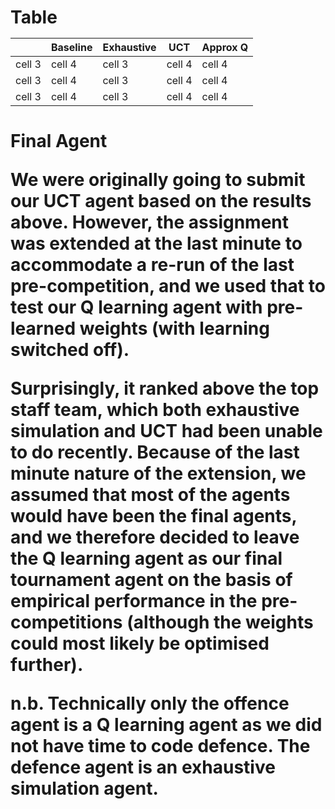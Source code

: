 <h1>Table


|          | Baseline | Exhaustive | UCT | Approx Q |
| -------- | -------- | -------- | -------- | -------- |
| cell 3   | cell 4   | cell 3   | cell 4   | cell 4   |
| cell 3   | cell 4   | cell 3   | cell 4   | cell 4   |
| cell 3   | cell 4   | cell 3   | cell 4   | cell 4   |


<h1>Final Agent

We were originally going to submit our UCT agent based on the results above. However, the assignment was extended at the last minute to accommodate a re-run of the last pre-competition, and we used that to test our Q learning agent with pre-learned weights (with learning switched off).

Surprisingly, it ranked above the top staff team, which both exhaustive simulation and UCT had been unable to do recently. Because of the last minute nature of the extension, we assumed that most of the agents would have been the final agents, and we therefore decided to leave the Q learning agent as our final tournament agent on the basis of empirical performance in the pre-competitions (although the weights could most likely be optimised further).

n.b. Technically only the offence agent is a Q learning agent as we did not have time to code defence. The defence agent is an exhaustive simulation agent.